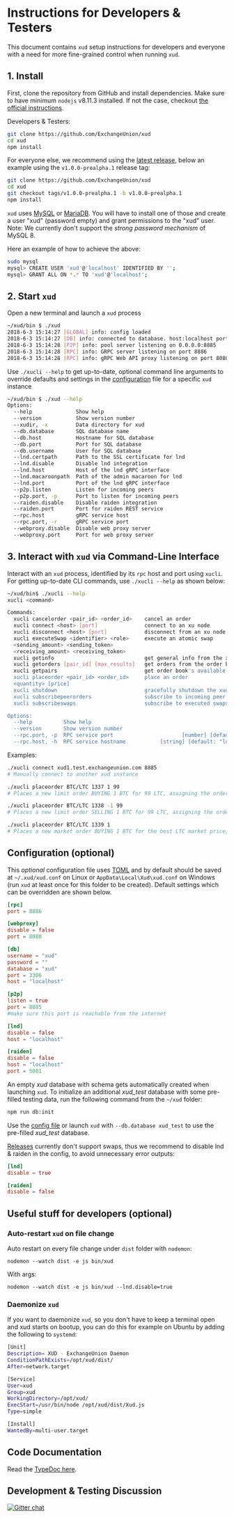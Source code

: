 # Instructions for Developers & Testers

This document contains `xud` setup instructions for developers and everyone with a need for more fine-grained control when running `xud`.

## 1. Install

First, clone the repository from GitHub and install dependencies. Make sure to have minimum `nodejs` v8.11.3 installed. If not the case, checkout [the official instructions](https://nodejs.org/en/download/package-manager/#debian-and-ubuntu-based-linux-distributions). 

Developers & Testers:
```bash
git clone https://github.com/ExchangeUnion/xud
cd xud
npm install
```
For everyone else, we recommend using the [latest release](https://github.com/ExchangeUnion/xud/releases), below an example using the `v1.0.0-prealpha.1` release tag:
```bash
git clone https://github.com/ExchangeUnion/xud 
cd xud
git checkout tags/v1.0.0-prealpha.1 -b v1.0.0-prealpha.1
npm install
```


`xud` uses [MySQL](https://www.mysql.com/) or [MariaDB](https://mariadb.org/). You will have to install one of those and create a user "xud" (password empty) and grant permissions to the "xud" user. Note: We currently don't support the *strong password mechanism* of MySQL 8.

Here an example of how to achieve the above:
```bash
sudo mysql
mysql> CREATE USER 'xud'@'localhost' IDENTIFIED BY '';
mysql> GRANT ALL ON *.* TO 'xud'@'localhost';
```


## 2. Start `xud`

Open a new terminal and launch a `xud` process

```bash
~/xud/bin $ ./xud
2018-6-3 15:14:27 [GLOBAL] info: config loaded
2018-6-3 15:14:27 [DB] info: connected to database. host:localhost port:3306 database:xud
2018-6-3 15:14:28 [P2P] info: pool server listening on 0.0.0.0:8885
2018-6-3 15:14:28 [RPC] info: GRPC server listening on port 8886
2018-6-3 15:14:28 [RPC] info: gRPC Web API proxy listening on port 8080
```

Use `./xucli --help` to get up-to-date, optional command line arguments to override defaults and settings in the [configuration](#configuration-optional) file for a specific `xud` instance

```bash
~/xud/bin $ ./xud --help
Options:
  --help              Show help                                        [boolean]
  --version           Show version number                              [boolean]
  --xudir, -x         Data directory for xud                            [string]
  --db.database       SQL database name                                 [string]
  --db.host           Hostname for SQL database                         [string]
  --db.port           Port for SQL database                             [number]
  --db.username       User for SQL database                             [string]
  --lnd.certpath      Path to the SSL certificate for lnd               [string]
  --lnd.disable       Disable lnd integration                          [boolean]
  --lnd.host          Host of the lnd gRPC interface                    [string]
  --lnd.macaroonpath  Path of the admin macaroon for lnd                [string]
  --lnd.port          Port of the lnd gRPC interface                    [number]
  --p2p.listen        Listen for incoming peers                        [boolean]
  --p2p.port, -p      Port to listen for incoming peers                 [number]
  --raiden.disable    Disable raiden integration                       [boolean]
  --raiden.port       Port for raiden REST service                      [number]
  --rpc.host          gRPC service host                                 [string]
  --rpc.port, -r      gRPC service port                                 [number]
  --webproxy.disable  Disable web proxy server                         [boolean]
  --webproxy.port     Port for web proxy server                         [number]
```

## 3. Interact with `xud` via Command-Line Interface

Interact with an `xud` process, identified by its `rpc` host and port using `xucli`. For getting up-to-date CLI commands, use `./xucli --help` as shown below:

```bash
~/xud/bin$ ./xucli --help
xucli <command>

Commands:
  xucli cancelorder <pair_id> <order_id>    cancel an order
  xucli connect <host> [port]               connect to an xu node
  xucli disconnect <host> [port]            disconnect from an xu node
  xucli executeSwap <identifier> <role>     execute an atomic swap
  <sending_amount> <sending_token>
  <receiving_amount> <receiving_token>
  xucli getinfo                             get general info from the xud node
  xucli getorders [pair_id] [max_results]   get orders from the order book
  xucli getpairs                            get order book's available pairs
  xucli placeorder <pair_id> <order_id>     place an order
  <quantity> [price]
  xucli shutdown                            gracefully shutdown the xud node
  xucli subscribepeerorders                 subscribe to incoming peer orders
  xucli subscribeswaps                      subscribe to executed swaps

Options:
  --help          Show help                                            [boolean]
  --version       Show version number                                  [boolean]
  --rpc.port, -p  RPC service port                      [number] [default: 8886]
  --rpc.host, -h  RPC service hostname           [string] [default: "localhost"]


```

Examples:
```bash
./xucli connect xud1.test.exchangeunion.com 8885
# Manually connect to another xud instance

./xucli placeorder BTC/LTC 1337 1 99
# Places a new limit order BUYING 1 BTC for 99 LTC, assigning the orderId 1337

./xucli placeorder BTC/LTC 1338 -1 99
# Places a new limit order SELLING 1 BTC for 99 LTC, assigning the orderId 1338

./xucli placeorder BTC/LTC 1339 1
# Places a new market order BUYING 1 BTC for the best LTC market price, assigning the orderId 1339

```


## Configuration (optional)

This *optional* configuration file uses [TOML](https://github.com/toml-lang/toml) and by default should be saved at  `~/.xud/xud.conf` on Linux or `AppData\Local\Xud\xud.conf` on Windows (run `xud` at least once for this folder to be created). Default settings which can be overridden are shown below.

```toml
[rpc]
port = 8886

[webproxy]
disable = false
port = 8080

[db]
username = "xud"
password = ""
database = "xud"
port = 3306
host = "localhost"

[p2p]
listen = true
port = 8885
#make sure this port is reachable from the internet

[lnd]
disable = false
host = "localhost"

[raiden]
disable = false
host = "localhost"
port = 5001
```

An empty *xud* database with schema gets automatically created when launching `xud`. To initialize an additional *xud_test* database with some pre-filled testing data, run the following command from the `~/xud` folder:

```bash
npm run db:init
```

Use the [config file](#configuration-optional) or launch `xud` with `--db.database xud_test` to use the pre-filled *xud_test* database. 

[Releases](https://github.com/ExchangeUnion/xud/releases) currently don't support swaps, thus we recommend to disable lnd & raiden in the config, to avoid unnecessary error outputs:

```toml
[lnd]
disable = true

[raiden]
disable = false
```

## Useful stuff for developers (optional)

### Auto-restart `xud` on file change

Auto restart on every file change under `dist` folder with `nodemon`:
 ```
nodemon --watch dist -e js bin/xud
```
 With args:
 ```
nodemon --watch dist -e js bin/xud --lnd.disable=true
```
### Daemonize `xud`
If you want to daemonize `xud`, so you don't have to keep a terminal open and xud starts on bootup, you can do this for example on Ubuntu by adding the following to `systemd`:

```bash
[Unit]
Description= XUD - ExchangeUnion Daemon
ConditionPathExists=/opt/xud/dist/
After=network.target

[Service]
User=xud
Group=xud
WorkingDirectory=/opt/xud/
ExecStart=/usr/bin/node /opt/xud/dist/Xud.js
Type=simple

[Install]
WantedBy=multi-user.target
```
## Code Documentation

Read the [TypeDoc here](https://exchangeunion.github.io/xud-typedoc/).

## Development & Testing Discussion

[![Gitter chat](https://img.shields.io/badge/chat-on%20gitter-rose.svg)](https://gitter.im/exchangeunion/Lobby)